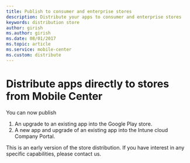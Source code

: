 ```yaml
---
title: Publish to consumer and enterprise stores
description: Distribute your apps to consumer and enterprise stores
keywords: distribution store
author: girish
ms.author: girish
ms.date: 08/01/2017
ms.topic: article
ms.service: mobile-center
ms.custom: distribute
---
```


# Distribute apps directly to stores from Mobile Center

You can now publish 
1. An upgrade to an existing app into the Google Play store.
2. A new app and upgrade of an existing app into the Intune cloud Company Portal.

This is an early version of the store distribution. If you have interest in any specific capabilities, please contact us.